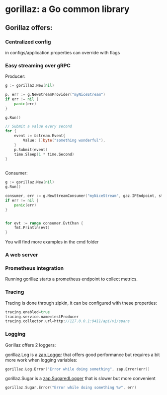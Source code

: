 # gorillaz: a Go common library

## Gorillaz offers:

### Centralized config

in configs/application.properties
can override with flags

### Easy streaming over gRPC

Producer: 
```go
g := gorillaz.New(nil)

p, err := g.NewStreamProvider("myNiceStream")
if err != nil {
    panic(err)
}

g.Run()

// Submit a value every second
for {
    event := &stream.Event{
        Value: []byte("something wonderful"),
    }
    p.Submit(event)
    time.Sleep(1 * time.Second)
}
    
```

Consumer:
```go
g := gorillaz.New(nil)
g.Run()

consumer, err := g.NewStreamConsumer("myNiceStream", gaz.IPEndpoint, strings.Split("localhost:8080", ","))
if err != nil {
    panic(err)
}


for evt := range consumer.EvtChan {
    fmt.Println(evt)
}
```

You will find more examples in the cmd folder

### A web server



### Prometheus integration

Running gorillaz starts a prometheus endpoint to collect metrics.



### Tracing

Tracing is done through zipkin, it can be configured with these properties:
```go
tracing.enabled=true
tracing.service.name=testProducer
tracing.collector.url=http://127.0.0.1:9411/api/v1/spans
```

### Logging

Gorillaz offers 2 loggers:

gorillaz.Log is a [zap.Logger](https://github.com/uber-go/zap)  that offers good performance but requires a bit more work when logging variables:

```go
gorillaz.Log.Error("Error while doing something", zap.Error(err))
```


gorillaz.Sugar is a [zap.SugaredLogger](https://github.com/uber-go/zap) that is slower but more convenient

```go
gorillaz.Sugar.Error("Error while doing something %v", err)
```